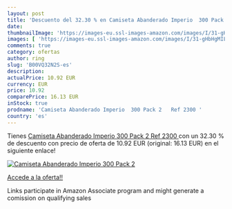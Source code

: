 ```yaml
---
layout: post
title: 'Descuento del 32.30 % en Camiseta Abanderado Imperio  300 Pack 2 '
date: 
thumbnailImage: 'https://images-eu.ssl-images-amazon.com/images/I/31-gHbHgMIL._SL200_.jpg'
images: [ 'https://images-eu.ssl-images-amazon.com/images/I/31-gHbHgMIL._SL200_.jpg' ]
comments: true
category: ofertas
author: ring
slug: 'B00VQ32N2S-es'
description:
actualPrice: 10.92 EUR
currency: EUR
price: 10.92
comparePrice: 16.13 EUR
inStock: true
prodname: 'Camiseta Abanderado Imperio  300 Pack 2   Ref 2300 '
country: 'es'
---
```


Tienes [Camiseta Abanderado Imperio  300 Pack 2   Ref 2300 ](https://www.amazon.es/dp/B00VQ32N2S/?tag=tolees-21) con un 32.30 % de descuento con precio de oferta de 10.92 EUR (original: 16.13 EUR) en el siguiente enlace!

[![Camiseta Abanderado Imperio  300 Pack 2 ](https://images-eu.ssl-images-amazon.com/images/I/31-gHbHgMIL._SL200_.jpg)](https://www.amazon.es/dp/B00VQ32N2S/?tag=tolees-21)

[Accede a la oferta!!](https://www.amazon.es/dp/B00VQ32N2S/?tag=tolees-21)

Links participate in Amazon Associate program and might generate a comission on qualifying sales


